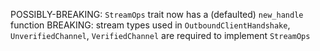 POSSIBLY-BREAKING: `StreamOps` trait now has a (defaulted) `new_handle` function
BREAKING: stream types used in `OutboundClientHandshake`, `UnverifiedChannel`, `VerifiedChannel` are required to implement `StreamOps`

